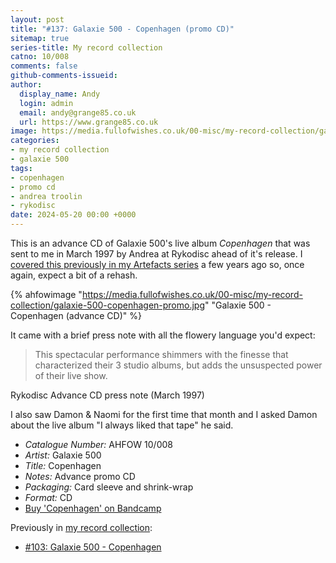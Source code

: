 ```yaml
---
layout: post
title: "#137: Galaxie 500 - Copenhagen (promo CD)"
sitemap: true
series-title: My record collection
catno: 10/008
comments: false
github-comments-issueid:
author:
  display_name: Andy
  login: admin
  email: andy@grange85.co.uk
  url: https://www.grange85.co.uk
image: https://media.fullofwishes.co.uk/00-misc/my-record-collection/galaxie-500-copenhagen-promo.jpg
categories:
- my record collection
- galaxie 500
tags:
- copenhagen
- promo cd
- andrea troolin
- rykodisc
date: 2024-05-20 00:00 +0000
---
```

This is an advance CD of Galaxie 500's live album _Copenhagen_ that was sent to me in March 1997 by Andrea at Rykodisc ahead of it's release. I [covered this previously in my Artefacts series](https://www.fullofwishes.co.uk/2019/06/07/artefacts-001-galaxie-500-advance-cd/) a few years ago so, once again, expect a bit of a rehash.

{% ahfowimage "https://media.fullofwishes.co.uk/00-misc/my-record-collection/galaxie-500-copenhagen-promo.jpg" "Galaxie 500 - Copenhagen (advance CD)" %}

It came with a brief press note with all the flowery language you'd expect:

<blockquote>
This spectacular performance shimmers with the finesse that characterized their 3 studio albums, but adds the unsuspected power of their live show.
</blockquote>
<p class="caption">Rykodisc Advance CD press note (March 1997)</p>

I also saw Damon & Naomi for the first time that month and I asked Damon about the live album "I always liked that tape" he said.

 - *Catalogue Number:* AHFOW 10/008
 - *Artist:* Galaxie 500
 - *Title:* Copenhagen
 - *Notes:* Advance promo CD
 - *Packaging:* Card sleeve and shrink-wrap
 - *Format:* CD
 - [Buy 'Copenhagen' on Bandcamp](https://galaxie500.bandcamp.com/album/copenhagen-live')

 Previously in [my record collection](/category/my-record-collection):
  - [#103: Galaxie 500 - Copenhagen](/2024/01/22/my-record-collection-103-galaxie-500-copenhagen/)
